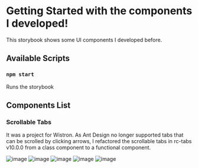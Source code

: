 # Getting Started with the components I developed!

This storybook shows some UI components I developed before.

## Available Scripts

### `npm start`

Runs the storybook

## Components List

### Scrollable Tabs
It was a project for Wistron. As Ant Design no longer supported tabs that can be scrolled by clicking arrows, I refactored the scrollable tabs in rc-tabs v10.0.0 from a class component to a functional component.

![image](https://github.com/AugustSnow1127/storybook/assets/25259535/292e1dbf-039f-4f7e-914f-8c1c0019c435)
![image](https://github.com/AugustSnow1127/storybook/assets/25259535/ad3810aa-93a7-4a2e-a766-ebf284ecc824)
![image](https://github.com/AugustSnow1127/storybook/assets/25259535/326a70cc-3ed2-43e9-a72c-ff2e4d799a21)
![image](https://github.com/AugustSnow1127/storybook/assets/25259535/e6e5e3a1-760a-4ab7-8820-cc5691487556)
![image](https://github.com/AugustSnow1127/storybook/assets/25259535/590bd77f-b2e9-4a95-9095-53e671f6c09f)

